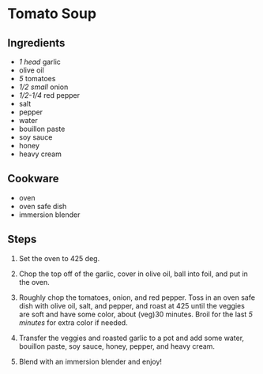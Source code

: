 # Tomato Soup

## Ingredients

- *1 head* garlic
- olive oil
- *5* tomatoes
- *1/2 small* onion
- *1/2-1/4* red pepper
- salt
- pepper
- water
- bouillon paste
- soy sauce
- honey
- heavy cream

## Cookware

- oven
- oven safe dish
- immersion blender

## Steps

1. Set the oven to 425 deg.

2. Chop the top off of the garlic, cover in olive oil, ball into foil, and put
in the oven.

3. Roughly chop the tomatoes, onion, and red pepper. Toss in an oven safe dish
with olive oil, salt, and pepper, and roast at 425 until the veggies are soft
and have some color, about (veg)30 minutes. Broil for the last *5 minutes* for
extra color if needed.

4. Transfer the veggies and roasted garlic to a pot and add some water, bouillon
paste, soy sauce, honey, pepper, and heavy cream.

5. Blend with an immersion blender and enjoy!


